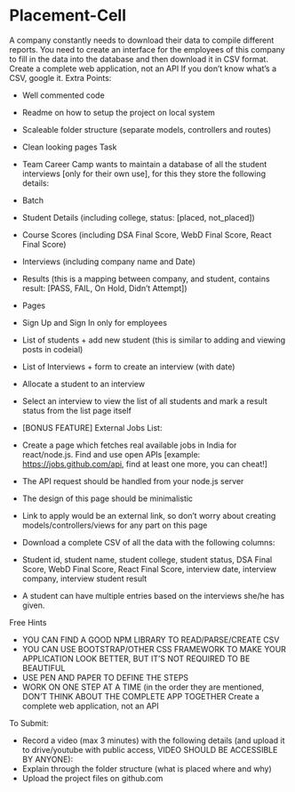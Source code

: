 # Placement-Cell

A company constantly needs to download their data to compile different reports. You need to create an
interface for the employees of this company to fill in the data into the database and then download it in CSV
format.
Create a complete web application, not an API
If you don’t know what’s a CSV, google it.
Extra Points:
- Well commented code
- Readme on how to setup the project on local system
- Scaleable folder structure (separate models, controllers and routes)
- Clean looking pages
Task
- Team Career Camp wants to maintain a database of all the student interviews [only for their own
use], for this they store the following details:
- Batch
- Student Details (including college, status: [placed, not_placed])
- Course Scores (including DSA Final Score, WebD Final Score, React Final Score)
- Interviews (including company name and Date)
- Results (this is a mapping between company, and student, contains result: [PASS, FAIL, On
Hold, Didn’t Attempt])

- Pages
- Sign Up and Sign In only for employees
- List of students + add new student (this is similar to adding and viewing posts in codeial)
- List of Interviews + form to create an interview (with date)
- Allocate a student to an interview
- Select an interview to view the list of all students and mark a result status from the list
page itself

- [BONUS FEATURE] External Jobs List:
- Create a page which fetches real available jobs in India for react/node.js. Find and
use open APIs [example: https://jobs.github.com/api, find at least one more, you can
cheat!]
- The API request should be handled from your node.js server
- The design of this page should be minimalistic
- Link to apply would be an external link, so don’t worry about creating
models/controllers/views for any part on this page
- Download a complete CSV of all the data with the following columns:
- Student id, student name, student college, student status, DSA Final Score, WebD Final
Score, React Final Score, interview date, interview company, interview student result
- A student can have multiple entries based on the interviews she/he has given.

Free Hints
- YOU CAN FIND A GOOD NPM LIBRARY TO READ/PARSE/CREATE CSV
- YOU CAN USE BOOTSTRAP/OTHER CSS FRAMEWORK TO MAKE YOUR APPLICATION LOOK
BETTER, BUT IT’S NOT REQUIRED TO BE BEAUTIFUL
- USE PEN AND PAPER TO DEFINE THE STEPS
- WORK ON ONE STEP AT A TIME (in the order they are mentioned, DON’T THINK ABOUT THE
COMPLETE APP TOGETHER
Create a complete web application, not an API

To Submit:
- Record a video (max 3 minutes) with the following details (and upload it to drive/youtube with
public access, VIDEO SHOULD BE ACCESSIBLE BY ANYONE):
- Explain through the folder structure (what is placed where and why)
- Upload the project files on github.com
